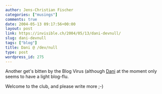 ```yaml
---
author: Jens-Christian Fischer
categories: ["musings"]
comments: true
date: 2004-05-13 09:17:56+00:00
layout: post
link: https://invisible.ch/2004/05/13/dani-devnull/
slug: dani-devnull
tags: ["blog"]
title: Dani @ /dev/null
type: post
wordpress_id: 275
---
```


Another get's bitten by the Blog Virus (although [Dani](https://agua.ethz.ch/blog/) at the moment only seems to have a light blog-flu.

Welcome to the club, and please write more ;-)
